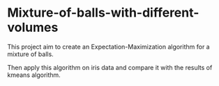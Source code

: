 # Mixture-of-balls-with-different-volumes

This project aim to create an Expectation-Maximization algorithm for a mixture of balls.

Then apply this algorithm on iris data and compare it with the results of kmeans algorithm.

